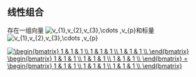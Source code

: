 ## 线性组合

存在一组向量 <img src="https://latex.codecogs.com/png.latex?v_{1},v_{2},v_{3},\cdots&space;,v_{p}" title="v_{1},v_{2},v_{3},\cdots ,v_{p}" />和标量
<img src="https://latex.codecogs.com/png.latex?c_{1},c_{2},c_{3},\cdots&space;,c_{p}" title="v_{1},v_{2},v_{3},\cdots ,v_{p}" />

<a href="https://www.codecogs.com/eqnedit.php?latex=\begin{bmatrix}&space;1&space;&&space;1&space;&&space;1&space;\\&space;1&space;&&space;1&space;&&space;1&space;\\&space;1&space;&&space;1&space;&&space;1&space;\\&space;\end{bmatrix}&space;\begin{bmatrix}&space;1&space;&&space;1&space;&&space;1&space;\\&space;1&space;&&space;1&space;&&space;1&space;\\&space;1&space;&&space;1&space;&&space;1&space;\\&space;\end{bmatrix}&space;=&space;\begin{bmatrix}&space;1&space;&&space;1&space;&&space;1&space;\\&space;1&space;&&space;1&space;&&space;1&space;\\&space;1&space;&&space;1&space;&&space;1&space;\\&space;\end{bmatrix}" target="_blank"><img src="https://latex.codecogs.com/png.latex?\begin{bmatrix}&space;1&space;&&space;1&space;&&space;1&space;\\&space;1&space;&&space;1&space;&&space;1&space;\\&space;1&space;&&space;1&space;&&space;1&space;\\&space;\end{bmatrix}&space;\begin{bmatrix}&space;1&space;&&space;1&space;&&space;1&space;\\&space;1&space;&&space;1&space;&&space;1&space;\\&space;1&space;&&space;1&space;&&space;1&space;\\&space;\end{bmatrix}&space;=&space;\begin{bmatrix}&space;1&space;&&space;1&space;&&space;1&space;\\&space;1&space;&&space;1&space;&&space;1&space;\\&space;1&space;&&space;1&space;&&space;1&space;\\&space;\end{bmatrix}" title="\begin{bmatrix} 1 & 1 & 1 \\ 1 & 1 & 1 \\ 1 & 1 & 1 \\ \end{bmatrix} \begin{bmatrix} 1 & 1 & 1 \\ 1 & 1 & 1 \\ 1 & 1 & 1 \\ \end{bmatrix} = \begin{bmatrix} 1 & 1 & 1 \\ 1 & 1 & 1 \\ 1 & 1 & 1 \\ \end{bmatrix}" /></a>